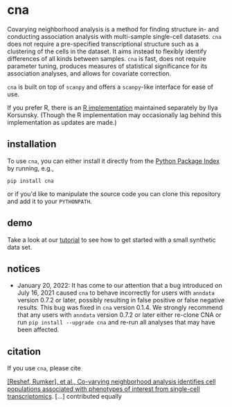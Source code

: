 # cna
Covarying neighborhood analysis is a method for finding structure in- and conducting association analysis with multi-sample single-cell datasets. `cna` does not require a pre-specified transcriptional structure such as a clustering of the cells in the dataset. It aims instead to flexibly identify differences of all kinds between samples. `cna` is fast, does not require parameter tuning, produces measures of statistical significance for its association analyses, and allows for covariate correction.

`cna` is built on top of `scanpy` and offers a `scanpy`-like interface for ease of use.

If you prefer R, there is an [R implementation](https://github.com/korsunskylab/rcna) maintained separately by Ilya Korsunsky. (Though the R implementation may occasionally lag behind this implementation as updates are made.)

## installation
To use `cna`, you can either install it directly from the [Python Package Index](https://pypi.org/) by running, e.g.,

`pip install cna`

or if you'd like to manipulate the source code you can clone this repository and add it to your `PYTHONPATH`.

## demo
Take a look at our [tutorial](https://nbviewer.jupyter.org/github/yakirr/cna/blob/master/demo/demo.ipynb) to see how to get started with a small synthetic data set.

## notices
* January 20, 2022:  It has come to our attention that a bug introduced on July 16, 2021 caused `cna` to behave incorrectly for users with `anndata` version 0.7.2 or later, possibly resulting in false positive or false negative results. This bug was fixed in `cna` version 0.1.4. We strongly recommend that any users with `anndata` version 0.7.2 or later either re-clone CNA or run `pip install --upgrade cna` and re-run all analyses that may have been affected.

## citation
If you use `cna`, please cite

[\[Reshef, Rumker\], et al., Co-varying neighborhood analysis identifies cell populations associated with phenotypes of interest from single-cell transcriptomics](https://www.nature.com/articles/s41587-021-01066-4). \[...\] contributed equally
